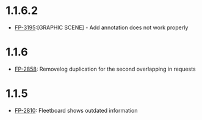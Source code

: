 # 1.1.6.2
- [FP-3195](https://movai.atlassian.net/browse/FP-3195):[GRAPHIC SCENE] - Add annotation does not work properly

# 1.1.6
- [FP-2858](https://movai.atlassian.net/browse/FP-2858): Removelog duplication for the second overlapping in requests

# 1.1.5
- [FP-2810](https://movai.atlassian.net/browse/FP-2810): Fleetboard shows outdated information
